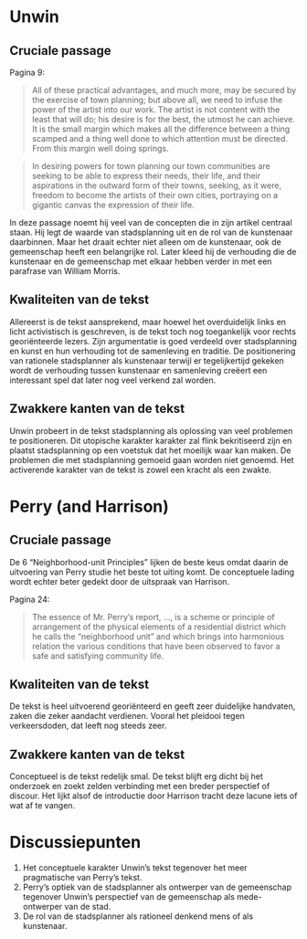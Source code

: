 # Unwin

## Cruciale passage

Pagina 9:
> All of these practical advantages, and much more, may be secured by the exercise of town planning; but above all, we need to infuse the power of the artist into our work. The artist is not content with the least that will do; his desire is for the best, the utmost he can achieve. It is the small margin which makes all the difference between a thing scamped and a thing well done to which attention must be directed. From this margin well doing springs. 

> In desiring powers for town planning our town communities are seeking to be able to express their needs, their life, and their aspirations in the outward form of their towns, seeking, as it were, freedom to become the artists of their own cities, portraying on a gigantic canvas the expression of their life.  

In deze passage noemt hij veel van de concepten die in zijn artikel centraal staan. Hij legt de waarde van stadsplanning uit en de rol van de kunstenaar daarbinnen. Maar het draait echter niet alleen om de kunstenaar, ook de gemeenschap heeft een belangrijke rol. Later kleed hij de verhouding die de kunstenaar en de gemeenschap met elkaar hebben verder in met een parafrase van William Morris.

## Kwaliteiten van de tekst

Allereerst is de tekst aansprekend, maar hoewel het overduidelijk links en licht activistisch is geschreven, is de tekst toch nog toegankelijk voor rechts georiënteerde lezers. Zijn argumentatie is goed verdeeld over stadsplanning en kunst en hun verhouding tot de samenleving en traditie. De positionering van rationele stadsplanner als kunstenaar terwijl er tegelijkertijd gekeken wordt de verhouding tussen kunstenaar en samenleving creëert een interessant spel dat later nog veel verkend zal worden. 

## Zwakkere kanten van de tekst

Unwin probeert in de tekst stadsplanning als oplossing van veel problemen te positioneren. Dit utopische karakter karakter zal flink bekritiseerd zijn en plaatst stadsplanning op een voetstuk dat het moeilijk waar kan maken. De problemen die met stadsplanning gemoeid gaan worden niet genoemd. Het activerende karakter van de tekst is zowel een kracht als een zwakte.

# Perry (and Harrison)

## Cruciale passage

De 6 “Neighborhood-unit Principles” lijken de beste keus omdat daarin de uitvoering van Perry studie het beste tot uiting komt. De conceptuele lading wordt echter beter gedekt door de uitspraak van Harrison.

Pagina 24:
> The essence of Mr. Perry’s report, …, is a scheme or principle of arrangement of the physical elements of a residential district which he calls the “neighborhood unit” and which brings into harmonious relation the various conditions that have been observed to favor a safe and satisfying community life. 

## Kwaliteiten van de tekst

De tekst is heel uitvoerend georiënteerd en geeft zeer duidelijke handvaten, zaken die zeker aandacht verdienen. Vooral het pleidooi tegen verkeersdoden, dat leeft nog steeds zeer. 

## Zwakkere kanten van de tekst

Conceptueel is de tekst redelijk smal. De tekst blijft erg dicht bij het onderzoek en zoekt zelden verbinding met een breder perspectief of discour. Het lijkt alsof de introductie door Harrison tracht deze lacune iets of wat af te vangen. 

# Discussiepunten

1. Het conceptuele karakter Unwin’s tekst tegenover het meer pragmatische van Perry’s tekst.
2. Perry’s optiek van de stadsplanner als ontwerper van de gemeenschap tegenover Unwin’s perspectief van de gemeenschap als mede-ontwerper van de stad. 
3. De rol van de stadsplanner als rationeel denkend mens of als kunstenaar.